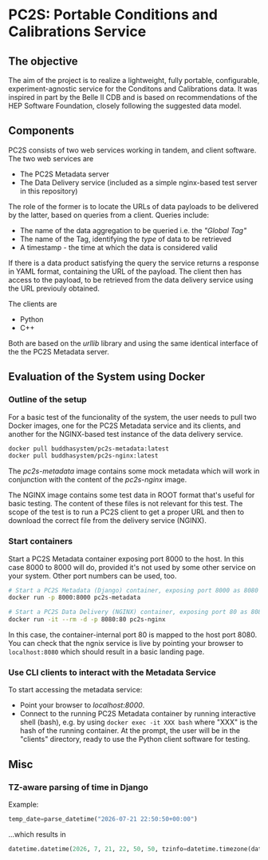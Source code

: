# PC2S: Portable Conditions and Calibrations Service

## The objective
The aim of the project is to realize a lightweight, fully portable, configurable,
experiment-agnostic service for the Conditons and Calibrations data.
It was inspired in part by the Belle II CDB and is based on recommendations
of the HEP Software Foundation, closely following the suggested data model.

## Components

PC2S consists of two web services working in tandem, and
client software. The two web services are

* The PC2S Metadata server
* The Data Delivery service (included as a simple nginx-based test server in this repository)

The role of the former is to locate the URLs of data payloads to be delivered
by the latter, based on queries from a client. Queries include:

* The name of the data aggregation to be queried i.e. the *"Global Tag"*
* The name of the Tag, identifying the *type* of data to be retrieved
* A timestamp - the time at which the data is considered valid

If there is a data product satisfying the query the service returns
a response in YAML format, containing the URL of the payload. The client
then has access to the payload, to be retrieved from the data delivery service
using the URL previouly obtained.

The clients are

* Python
* C++

Both are based on the *urllib* library and using the same identical interface
of the the PC2S Metadata server.

## Evaluation of the System using Docker

### Outline of the setup

For a basic test of the funcionality of the system, the user needs to pull
two Docker images, one for the PC2S
Metadata service and its clients, and another for the NGINX-based test
instance of the data delivery service.

```bash
docker pull buddhasystem/pc2s-metadata:latest
docker pull buddhasystem/pc2s-nginx:latest
```

The *pc2s-metadata* image contains some mock metadata which will work
in conjunction with the content of the *pc2s-nginx* image.

The NGINX image contains some test data in ROOT format that's useful
for basic testing. The content of these files is not relevant for this test.
The scope of the test is to run a PC2S client to get a proper URL and
then to download the correct file from the delivery service (NGINX).

### Start containers

Start a PC2S Metadata container exposing port 8000 to the host.
In this case 8000 to 8000 will do, provided it's not used by some
other service on your system. Other port numbers can be used, too.

```bash
# Start a PC2S Metadata (Django) container, exposing port 8000 as 8080 on the host machine:
docker run -p 8000:8000 pc2s-metadata

# Start a PC2S Data Delivery (NGINX) container, exposing port 80 as 8080 on the host machine:
docker run -it --rm -d -p 8080:80 pc2s-nginx
```

In this case, the container-internal port 80 is mapped to the host port 8080.
You can check that the ngnix service is live by pointing your browser to ```localhost:8080```
which should result in a basic landing page.

### Use CLI clients to interact with the Metadata Service

To start accessing the metadata service:

* Point your browser to *localhost:8000*.
* Connect to the running PC2S Metadata container by running interactive shell (bash), e.g. by using ```docker exec -it XXX bash``` where "XXX" is the hash of the running container. At the
prompt, the user will be in the "clients" directory, ready to use the Python client software
for testing.

## Misc

### TZ-aware parsing of time in Django
Example:

```python
temp_date=parse_datetime("2026-07-21 22:50:50+00:00")
```

...which results in

```python
datetime.datetime(2026, 7, 21, 22, 50, 50, tzinfo=datetime.timezone(datetime.timedelta(0), '+0000'))
```

